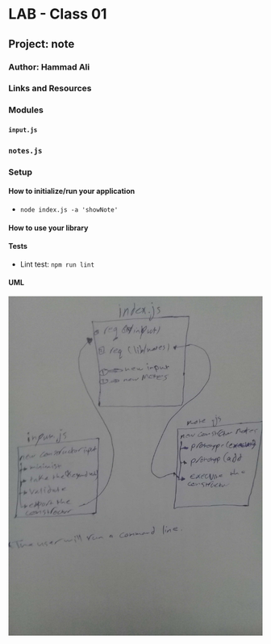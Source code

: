 # LAB - Class 01

## Project: note

### Author: Hammad Ali

### Links and Resources


### Modules
#### `input.js`
### `notes.js`

### Setup

#### How to initialize/run your application 

- `node index.js -a 'showNote'`

#### How to use your library 
#### Tests
- Lint test: `npm run lint`

#### UML

![UML Diagram](./assets/whiteBoard-class-01.jpg)

